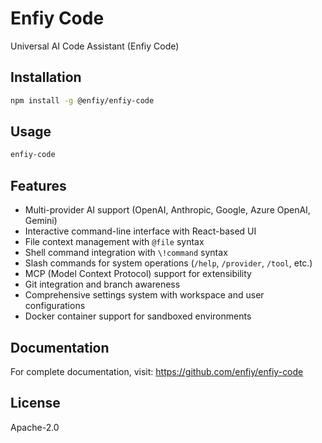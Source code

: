 # Enfiy Code

Universal AI Code Assistant (Enfiy Code)

## Installation

```bash
npm install -g @enfiy/enfiy-code
```

## Usage

```bash
enfiy-code
```

## Features

- Multi-provider AI support (OpenAI, Anthropic, Google, Azure OpenAI, Gemini)
- Interactive command-line interface with React-based UI
- File context management with `@file` syntax
- Shell command integration with `\!command` syntax
- Slash commands for system operations (`/help`, `/provider`, `/tool`, etc.)
- MCP (Model Context Protocol) support for extensibility
- Git integration and branch awareness
- Comprehensive settings system with workspace and user configurations
- Docker container support for sandboxed environments

## Documentation

For complete documentation, visit: https://github.com/enfiy/enfiy-code

## License

Apache-2.0
